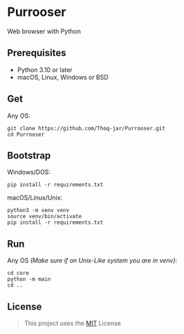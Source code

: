 # Purrooser
Web browser with Python

## Prerequisites
- Python 3.10 or later
- macOS, Linux, Windows or BSD

## Get
Any OS:
```
git clone https://github.com/Thoq-jar/Purrooser.git
cd Purrooser
```

## Bootstrap
Windows/DOS:
```
pip install -r requirements.txt
```

macOS/Linux/Unix:
```
python3 -m venv venv
source venv/bin/activate
pip install -r requirements.txt
```

## Run
Any OS *(Make sure if on Unix-Like system you are in venv)*: 
```
cd core
python -m main
cd ..
```

## License
> This project uses the [MIT](LICENSE) License
